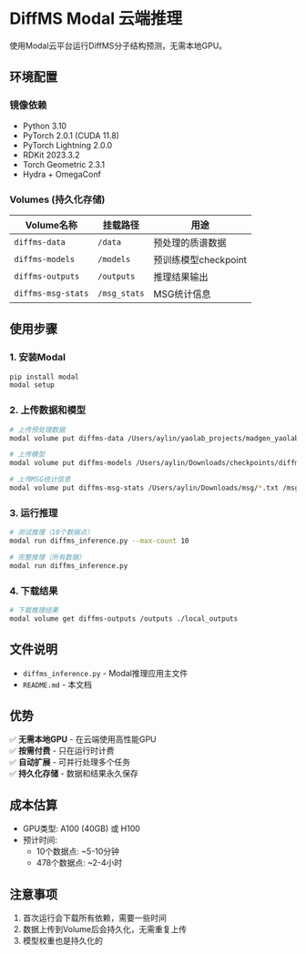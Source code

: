 # DiffMS Modal 云端推理

使用Modal云平台运行DiffMS分子结构预测，无需本地GPU。

## 环境配置

### 镜像依赖

- Python 3.10
- PyTorch 2.0.1 (CUDA 11.8)
- PyTorch Lightning 2.0.0
- RDKit 2023.3.2
- Torch Geometric 2.3.1
- Hydra + OmegaConf

### Volumes (持久化存储)

| Volume名称 | 挂载路径 | 用途 |
|-----------|---------|------|
| `diffms-data` | `/data` | 预处理的质谱数据 |
| `diffms-models` | `/models` | 预训练模型checkpoint |
| `diffms-outputs` | `/outputs` | 推理结果输出 |
| `diffms-msg-stats` | `/msg_stats` | MSG统计信息 |

## 使用步骤

### 1. 安装Modal

```bash
pip install modal
modal setup
```

### 2. 上传数据和模型

```bash
# 上传预处理数据
modal volume put diffms-data /Users/aylin/yaolab_projects/madgen_yaolab/msdata/processed_data /data

# 上传模型
modal volume put diffms-models /Users/aylin/Downloads/checkpoints/diffms_msg.ckpt /models/diffms_msg.ckpt

# 上传MSG统计信息
modal volume put diffms-msg-stats /Users/aylin/Downloads/msg/*.txt /msg_stats/
```

### 3. 运行推理

```bash
# 测试推理（10个数据点）
modal run diffms_inference.py --max-count 10

# 完整推理（所有数据）
modal run diffms_inference.py
```

### 4. 下载结果

```bash
# 下载推理结果
modal volume get diffms-outputs /outputs ./local_outputs
```

## 文件说明

- `diffms_inference.py` - Modal推理应用主文件
- `README.md` - 本文档

## 优势

✅ **无需本地GPU** - 在云端使用高性能GPU  
✅ **按需付费** - 只在运行时计费  
✅ **自动扩展** - 可并行处理多个任务  
✅ **持久化存储** - 数据和结果永久保存  

## 成本估算

- GPU类型: A100 (40GB) 或 H100
- 预计时间: 
  - 10个数据点: ~5-10分钟
  - 478个数据点: ~2-4小时

## 注意事项

1. 首次运行会下载所有依赖，需要一些时间
2. 数据上传到Volume后会持久化，无需重复上传
3. 模型权重也是持久化的

